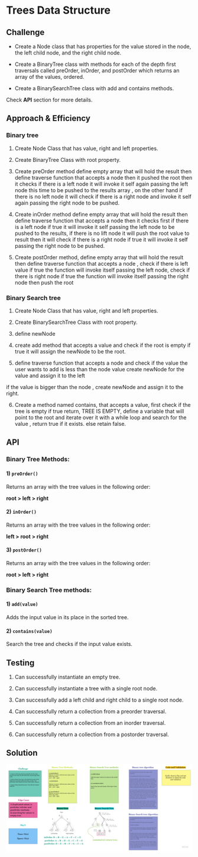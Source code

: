 # Trees Data Structure

## Challenge

* Create a Node class that has properties for the value stored in the node, the left child node, and the right child node.

* Create a BinaryTree class with methods for each of the depth first traversals called preOrder, inOrder, and postOrder which returns an array of the values, ordered.

* Create a BinarySearchTree class with add and contains methods.

Check **API** section for more details.

## Approach & Efficiency

### Binary tree 
1) Create Node Class that has value, right and left properties.



2) Create BinaryTree Class with root property.



3) Create preOrder method define empty array that will hold the result then define traverse function that accepts a node then it pushed the root then it checks if there is a left node it will invoke it self again passing the left node this time to be pushed to the results array , on the other hand if there is no left node it will check if there is a right node and invoke it self again passing the right node to be pushed.



4) Create inOrder method define empty array that will hold the result then define traverse function that accepts a node then it checks first if there is a left node if true it will invoke it self passing the left node to be pushed to the results, if there is no lift node it will push the root value to result then it will check if there is a right node if true it will invoke it self passing the right node to be pushed.



5) Create postOrder method, define empty array that will hold the result then define traverse function that accepts a node , check if there is left value if true the function will invoke itself passing the left node, check if there is right node if true the function will invoke itself passing the right node then push the root


### Binary Search tree

1) Create Node Class that has value, right and left properties.



2) Create BinarySearchTree Class with root property.



3) define newNode



4) create add method that accepts a value and check if the root is empty if true it will assign the newNode to be the root.



5) define traverse function that accepts a node and check if the value the user wants to add is less than the node value create newNode for the value and assign it to the left

if the value is bigger than the node , create newNode and assign it to the right.



6) Create a method named contains, that accepts a value, first check if the tree is empty if true return, TREE IS EMPTY, define a variable that will point to the root and iterate over it with a while loop and search for the value , return true if it exists. else retain false.



















## API

### Binary Tree Methods:

#### 1) `preOrder()`
Returns an array with the tree values in the following order:

**root > left > right**

#### 2) `inOrder()`

Returns an array with the tree values in the following order:

**left > root > right**


#### 3) `postOrder()`
Returns an array with the tree values in the following order:

**root > left > right**

### Binary Search Tree methods:

#### 1) `add(value)`

Adds the input value in its place in the sorted tree.


#### 2) `contains(value)`

Search the tree and checks if the input value exists.


## Testing

1) Can successfully instantiate an empty tree.

2) Can successfully instantiate a tree with a single root node.

3) Can successfully add a left child and right child to a single root node.

4) Can successfully return a collection from a preorder traversal.

5) Can successfully return a collection from an inorder traversal.

6) Can successfully return a collection from a postorder traversal. 


## Solution

![](./img/whiteboard.jpg)

